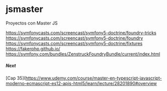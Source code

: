 # jsmaster

Proyectos con Master JS


https://symfonycasts.com/screencast/symfony5-doctrine/foundry-tricks
https://symfonycasts.com/screencast/symfony5-doctrine/foundry
https://symfonycasts.com/screencast/symfony5-doctrine/fixtures
https://fakerphp.github.io/
https://symfony.com/bundles/ZenstruckFoundryBundle/current/index.html

##### Next

[Cap 35](https://www.udemy.com/course/master-en-typescript-javascript-moderno-ecmascript-es12-apis-html5/learn/lecture/28201890#overview
